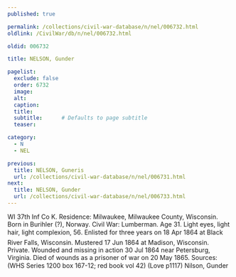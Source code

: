 ```yaml
---
published: true

permalink: /collections/civil-war-database/n/nel/006732.html
oldlink: /CivilWar/db/n/nel/006732.html

oldid: 006732

title: NELSON, Gunder

pagelist:
  exclude: false
  order: 6732
  image: 
  alt:
  caption:
  title:
  subtitle:      # Defaults to page subtitle
  teaser:

category: 
  - N 
  - NEL

previous:
  title: NELSON, Guneris
  url: /collections/civil-war-database/n/nel/006731.html  
next:
  title: NELSON, Gunder
  url: /collections/civil-war-database/n/nel/006733.html   
---
```

WI 37th Inf Co K. Residence: Milwaukee, Milwaukee County, Wisconsin. Born in Burihler (?), Norway. Civil War: Lumberman. Age 31. Light eyes, light hair, light complexion, 5&#146;6&#148;. Enlisted for three years on 18 Apr 1864 at Black River Falls, Wisconsin. Mustered 17 Jun 1864 at Madison, Wisconsin. Private. Wounded and missing in action 30 Jul 1864 near Petersburg, Virginia. Died of wounds as a prisoner of war on 20 May 1865. Sources: (WHS Series 1200 box 167-12; red book vol 42) (Love p1117) &#147;Nilson, Gunder&#148;